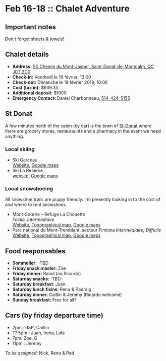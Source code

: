 # Feb 16-18 :: Chalet Adventure

## Important notes

Don't forget sheets & towels!

## Chalet details

- **Address:** [50 Chemin du Mont-Jasper, Saint-Donat-de-Montcalm, QC J0T 2C0]
- **Check-in:** Vendredi le 16 février, 13:00
- **Check-out:** Dimanche le 18 février 2018, 16:00
- **Cost (tax in):** $939.35
- **Additional deposit:** $1000
- **Emergency Contact:** Daniel Charbonneau, [514-424-5155](tel:514-424-5155)

## St Donat

A few minutes north of the cabin (by car) is the town of [St-Donat][St-Donat Google maps link] where there are grocery stores, restauraunts and a pharmacy in the event we need anything.

### Local skiing

- Ski Garceau  
  [Website][Ski Garceau website],
  [Google maps][Ski Garceau maps link]
- Ski La Reserve  
  [website][Ski La Reserve website],
  [Google maps][Ski La Reserve maps link]

### Local snowshoeing

All snowshoe trails are puppy friendly. I'm presently looking in to the cost of and where to rent snowshoes.

- Mont-Sourire – Refuge La Chouette  
  _Facile, Intermédiaire_  
  [Website][Mont-Sourire – Refuge La Chouette website],
  [Topographical map][Mont-Sourire – Refuge La Chouette topographical map],
  [Google maps][Mont-Sourire – Refuge La Chouette Google maps]
- Parc national du Mont-Tremblant, secteur Pimbina
  _Intermédiaire, Difficile_  
  [Website][Parc national du Mont-Tremblant, secteur Pimbina website],
  [Topographical map][Parc national du Mont-Tremblant, secteur Pimbina topographical map],
  [Google maps][Parc national du Mont-Tremblant, secteur Pimbina Google maps]

## Food responsables

- **Sommelier:** -TBD-
- **Friday snack master:** Zoe
- **Friday dinner:** Raoul (no Ricardo)
- **Saturday snacks**: -TBD-
- **Saturday breakfast**: Juan
- **Saturday lunch fixins:** Renu & Padraig
- **Saturday dinner:** Caitlin & Jeremy (Ricardo welcome)
- **Sunday breakfast:** Free for all?

## Cars (by friday departure time)

- 2pm : R&R, Caitlin
- ?? 5pm : Juan, Irena, Lola
- 7pm: Zoe, G
- 11pm : Jeremy

*To be assigned:* Nick, Renu & Pad

[St-Donat Google maps link]: https://www.google.ca/maps/place/Saint-Donat,+Saint-Donat-de-Montcalm,+QC+J0T+2C0/@46.3195144,-74.2247645,16z/data=!3m1!4b1!4m5!3m4!1s0x4ccf62297d3f5f83:0x1048b3cee74beeee!8m2!3d46.319515!4d-74.2203871

[50 Chemin du Mont-Jasper, Saint-Donat-de-Montcalm, QC J0T 2C0]: https://www.google.ca/maps/place/50+Chemin+du+Mont-Jasper,+Saint-Donat-de-Montcalm,+QC+J0T+2C0/@46.2676805,-74.2333185,17z/data=!3m1!4b1!4m5!3m4!1s0x4ccf66ae6ae4bf5d:0x271aed61b05d5e8a!8m2!3d46.2676805!4d-74.2289411

[Ski La Reserve maps link]: https://www.google.ca/maps/place/Ski+La+R%C3%A9serve/@46.286398,-74.1836627,17z/data=!3m1!4b1!4m5!3m4!1s0x4ccf6121e2357839:0x3269dfa9c3d67f93!8m2!3d46.286398!4d-74.181474
[Ski La Reserve website]: http://www.skilareserve.com/

[Ski Garceau maps link]: https://www.google.ca/maps/place/Ski+Garceau/@46.337413,-74.2244564,17z/data=!3m1!4b1!4m5!3m4!1s0x4ccf6211410a3a33:0x2e3c314c52a1d38b!8m2!3d46.337413!4d-74.220079
[Ski Garceau website]: https://www.skigarceau.com/

[Mont-Sourire – Refuge La Chouette website]: https://lanaudiere.ca/fr/activites-lanaudiere/plein-air/raquette/sentier-mont-sourire/
[Mont-Sourire – Refuge La Chouette topographical map]: https://lanaudiere.blob.core.windows.net/media/4856/carte-sentier-mont-sourire.pdf
[Mont-Sourire – Refuge La Chouette Google maps]: https://www.google.ca/maps/place/46%C2%B018'11.8%22N+74%C2%B009'07.4%22W/@46.3032778,-74.156433,17z/data=!3m1!4b1!4m5!3m4!1s0x0:0x0!8m2!3d46.3032778!4d-74.1520556

[Parc national du Mont-Tremblant, secteur Pimbina website]: https://www.sepaq.com/pq/mot/
[Parc national du Mont-Tremblant, secteur Pimbina topographical map]: https://lanaudiere.blob.core.windows.net/media/4855/mot_carte_sentiers_hiver_pimbina.pdf
[Parc national du Mont-Tremblant, secteur Pimbina Google maps]: https://www.google.ca/maps/place/46%C2%B025'09.1%22N+74%C2%B016'58.8%22W/@46.4192,-74.283,13z/data=!4m5!3m4!1s0x0:0x0!8m2!3d46.4191944!4d-74.283
